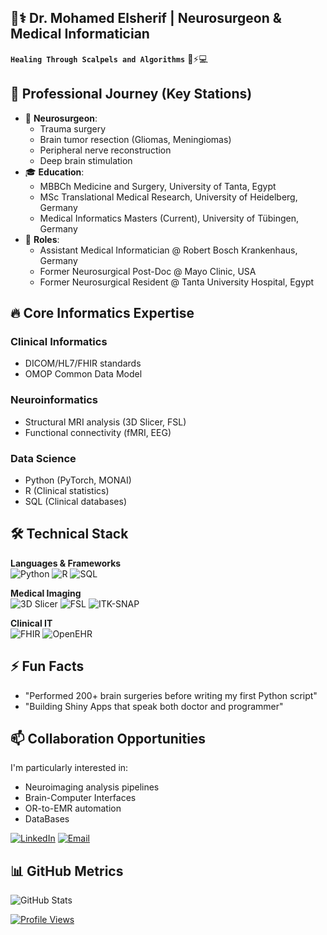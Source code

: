 ## 👨⚕️ Dr. Mohamed Elsherif | Neurosurgeon & Medical Informatician

**`Healing Through Scalpels and Algorithms`** 🧠⚡💻

## 🚀 Professional Journey (Key Stations)
- 🏥 **Neurosurgeon**:
  - Trauma surgery
  - Brain tumor resection (Gliomas, Meningiomas)
  - Peripheral nerve reconstruction
  - Deep brain stimulation 
- 🎓 **Education**:
  - MBBCh Medicine and Surgery, University of Tanta, Egypt
  - MSc Translational Medical Research, University of Heidelberg, Germany
  - Medical Informatics Masters (Current), University of Tübingen, Germany
- 💼 **Roles**:
  - Assistant Medical Informatician @ Robert Bosch Krankenhaus, Germany
  - Former Neurosurgical Post-Doc @ Mayo Clinic, USA
  - Former Neurosurgical Resident @ Tanta University Hospital, Egypt

## 🔥 Core Informatics Expertise
### Clinical Informatics
- DICOM/HL7/FHIR standards
- OMOP Common Data Model

### Neuroinformatics
- Structural MRI analysis (3D Slicer, FSL)
- Functional connectivity (fMRI, EEG)

### Data Science
- Python (PyTorch, MONAI)
- R (Clinical statistics)
- SQL (Clinical databases)

## 🛠️ Technical Stack
**Languages & Frameworks**  
![Python](https://img.shields.io/badge/Python-Advanced-blue?logo=python)
![R](https://img.shields.io/badge/R-Intermediate-blue?logo=r)
![SQL](https://img.shields.io/badge/SQL-Intermediate-red?logo=postgresql)

**Medical Imaging**  
![3D Slicer](https://img.shields.io/badge/3D_Slicer-Expert-lightgrey)
![FSL](https://img.shields.io/badge/FSL-Intermediate-red)
![ITK-SNAP](https://img.shields.io/badge/ITK--SNAP-Intermediate-green)

**Clinical IT**  
![FHIR](https://img.shields.io/badge/FHIR-Beginner-orange)
![OpenEHR](https://img.shields.io/badge/OpenEHR-Beginner-yellow)

## ⚡ Fun Facts
- "Performed 200+ brain surgeries before writing my first Python script"
- "Building Shiny Apps that speak both doctor and programmer"

## 📫 Collaboration Opportunities
I'm particularly interested in:
- Neuroimaging analysis pipelines
- Brain-Computer Interfaces
- OR-to-EMR automation
- DataBases

[![LinkedIn](https://img.shields.io/badge/Connect_on_LinkedIn-0077B5?logo=linkedin)](https://www.linkedin.com/in/drmelsherif/)
[![Email](https://img.shields.io/badge/Yahoo_Mail-6001D2?logo=yahoo&logoColor=white)](mailto:dr_mohamed_elsherif@yahoo.com)

## 📊 GitHub Metrics
![GitHub Stats](https://github-readme-stats.vercel.app/api?username=DrMohamedElsherif&hide=contribs&count_private=true&show_icons=true&theme=radical)

[![Profile Views](https://komarev.com/ghpvc/?username=DrMohamedElsherif&color=blue)](https://github.com/DrMohamedElsherif)
